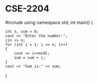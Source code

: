# CSE-2204
#include <iostream>
using namespace std;
int main()
{

    int n, sum = 0;
    cout << "Enter the number:";
    cin >> n;
    for (int i = 1; i <= n; i++)
    {
        cout << i<<endl;
        sum = sum + i;
    }
    cout << "Sum is:" << sum;
}
